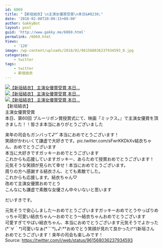 ```yaml
---
id: 6069
title: "【新垣結衣】\n主演女優賞受賞\n本日&#8230;"
date: '2018-02-08T20:00:15+08:00'
author: GakkyBot
layout: post
guid: 'http://www.gakky.me/6069.html'
permalink: /6069.html
Views:
    - '120'
image: /wp-content/uploads/2018/02/961568036237934593_0.jpg
categories:
    - twitter
tags:
    - twitter
    - 新垣结衣
---
```


[![【新垣結衣】
主演女優賞受賞
本日...](http://www.yui-aragaki.org/wp-content/uploads/2018/02/961568036237934593_0.jpg)](http://www.yui-aragaki.org/wp-content/uploads/2018/02/961568036237934593_0.jpg)  
[![【新垣結衣】
主演女優賞受賞
本日...](http://www.yui-aragaki.org/wp-content/uploads/2018/02/961568036237934593_1.jpg)](http://www.yui-aragaki.org/wp-content/uploads/2018/02/961568036237934593_1.jpg)  
[![【新垣結衣】
主演女優賞受賞
本日...](http://www.yui-aragaki.org/wp-content/uploads/2018/02/961568036237934593_2.jpg)](http://www.yui-aragaki.org/wp-content/uploads/2018/02/961568036237934593_2.jpg)  
【新垣結衣】  
主演女優賞受賞  
本日、第60回 ブルーリボン賞授賞式にて、映画『ミックス。』で主演女優賞を頂きました！！皆さま本当にありがとうございました

来年の司会もガンバって♪\*ﾟ本当におめでとうございます！  
笑顔がかわいくて謙虚で大好きです。pic.twitter.com/sFwrKKDkXv結衣ちゃん、おめでとうございます  
本当に大好きですガッキーおめでとうございます  
これからも応援していますガッキー、あらためて授賞おめでとうございます！  
元気そうな笑顔が見られて幸せ！本当におめでとうございます。  
周りの方へ感謝する結衣さん、とても素敵でした。  
これからも応援します。結衣ちゃん♡  
改めて主演女優賞おめでとう  
こんなにも謙虚で素敵な女優さん中々いないと思います

だいすきです。

元気そうで安心しました〜おめでとうございますガッキーおめでとうやっぱりめっちゃ可愛い結衣ちゃん〜おめでとう〜結衣ちゃんおめでとうございます  
可愛すぎてやばい結衣ちゃん、本当におめでとうございます元気そうでよかった(\*´∀｀\*)可愛いなぁ(\*ˊ˘ˋ\*)｡♪:\*°おめでとう笑顔が見れて良かった(^^)新垣さんおめでとうございます！来年の司会も楽しみです！  
Source: <https://twitter.com/i/web/status/961568036237934593>